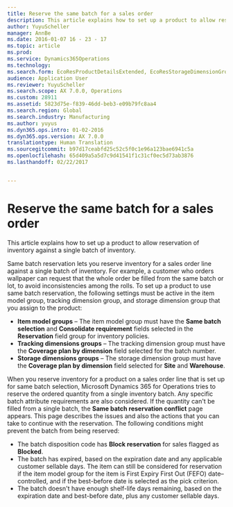 ```yaml
---
title: Reserve the same batch for a sales order
description: This article explains how to set up a product to allow reservation of inventory against a single batch of inventory.
author: YuyuScheller
manager: AnnBe
ms.date: 2016-01-07 16 - 23 - 17
ms.topic: article
ms.prod: 
ms.service: Dynamics365Operations
ms.technology: 
ms.search.form: EcoResProductDetailsExtended, EcoResStorageDimensionGroup, EcoResTrackingDimensionGroup, InventBatch, InventModelGroup, PdsAskSameLotForm, PdsCustSellableDays
audience: Application User
ms.reviewer: YuyuScheller
ms.search.scope: AX 7.0.0, Operations
ms.custom: 28911
ms.assetid: 5823d75e-f839-46dd-beb3-e09b79fc8aa4
ms.search.region: Global
ms.search.industry: Manufacturing
ms.author: yuyus
ms.dyn365.ops.intro: 01-02-2016
ms.dyn365.ops.version: AX 7.0.0
translationtype: Human Translation
ms.sourcegitcommit: b97d17ceabfd25c52c5f0c1e96a123bae6941c5a
ms.openlocfilehash: 65d409a5a5d7c9d41541f1c31cf0ec5d73ab3876
ms.lasthandoff: 02/22/2017


---
```


# <a name="reserve-the-same-batch-for-a-sales-order"></a>Reserve the same batch for a sales order

This article explains how to set up a product to allow reservation of inventory against a single batch of inventory.

Same batch reservation lets you reserve inventory for a sales order line against a single batch of inventory. For example, a customer who orders wallpaper can request that the whole order be filled from the same batch or lot, to avoid inconsistencies among the rolls. To set up a product to use same batch reservation, the following settings must be active in the item model group, tracking dimension group, and storage dimension group that you assign to the product:

-   **Item model groups** – The item model group must have the **Same batch selection** and **Consolidate requirement** fields selected in the **Reservation** field group for inventory policies.
-   **Tracking dimensions groups** – The tracking dimension group must have the **Coverage plan by dimension** field selected for the batch number.
-   **Storage dimensions groups** – The storage dimension group must have the **Coverage plan by dimension** field selected for **Site** and **Warehouse**.

When you reserve inventory for a product on a sales order line that is set up for same batch selection, Microsoft Dynamics 365 for Operations tries to reserve the ordered quantity from a single inventory batch. Any specific batch attribute requirements are also considered. If the quantity can't be filled from a single batch, the **Same batch reservation conflict** page appears. This page describes the issues and also the actions that you can take to continue with the reservation. The following conditions might prevent the batch from being reserved:

-   The batch disposition code has **Block reservation** for sales flagged as **Blocked**.
-   The batch has expired, based on the expiration date and any applicable customer sellable days. The item can still be considered for reservation if the item model group for the item is First Expiry First Out (FEFO) date–controlled, and if the best-before date is selected as the pick criterion.
-   The batch doesn't have enough shelf-life days remaining, based on the expiration date and best-before date, plus any customer sellable days.



